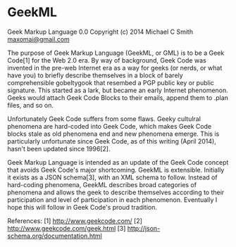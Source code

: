 GeekML
======

Geek Markup Language 0.0
Copyright (c) 2014 Michael C Smith <maxomai@gmail.com>

The purpose of Geek Markup Language (GeekML, or GML) is to be a Geek Code[1] for the Web 2.0 era. By way of background, Geek Code was invented in the pre-web Internet era as a way for geeks (or nerds, or what have you) to briefly 
describe themselves in a block of barely comprehensible gobeltygook that resembed a PGP public key or public signature. This started as a lark, but became an early Internet phenomenon. Geeks would attach Geek Code Blocks to their emails, append them to .plan files, and so on. 

Unfortunately Geek Code suffers from some flaws. Geeky cultulral phenomena are hard-coded into Geek Code, which makes Geek Code blocks stale as old phenomena end and new phenomena emerge. This is particularly unfortunate since Geek Code, as of this writing (April 2014), hasn't been updated since 1996[2]. 

Geek Markup Language is intended as an update of the Geek Code concept that avoids Geek Code's major shortcoming. GeekML is extensible. Initially it exists as a JSON schema[3], with an XML schema to follow. Instead of hard-coding phenomena, GeekML describes broad categories of phenomena and allows the geek to describe themselves according to their participation and level of participation in each phenomenon. Eventually I hope this will follow in Geek Code's proud tradition.

References:
[1] http://www.geekcode.com/
[2] http://www.geekcode.com/geek.html
[3] http://json-schema.org/documentation.html
